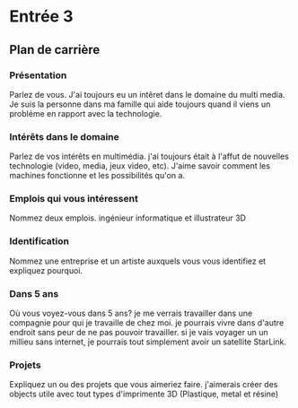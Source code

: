 # Entrée 3
## Plan de carrière

### Présentation
Parlez de vous. 
J'ai toujours eu un intêret dans le domaine du multi media. Je suis la personne dans ma famille qui aide toujours quand il viens un probléme en rapport avec la technologie.
### Intérêts dans le domaine
Parlez de vos intérêts en multimédia. 
j'ai toujours était à l'affut de nouvelles technologie (video, media, jeux video, etc). J'aime savoir comment les machines fonctionne et les possibilités qu'on a.  
### Emplois qui vous intéressent
Nommez deux emplois.
ingénieur informatique et illustrateur 3D
### Identification
Nommez une entreprise et un artiste auxquels vous vous identifiez et expliquez pourquoi. 

### Dans 5 ans
Où vous voyez-vous dans 5 ans? 
je me verrais travailler dans une compagnie pour qui je travaille de chez moi. je pourrais vivre dans d'autre endroit sans peur de ne pas pouvoir travailler. si je vais voyager un un millieu sans internet, je pourrais tout simplement avoir un satellite StarLink.
### Projets
Expliquez un ou des projets que vous aimeriez faire. 
j'aimerais créer des objects utile avec tout types d'imprimente 3D (Plastique, metal et résine)
